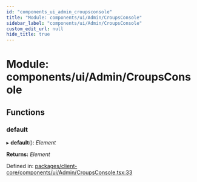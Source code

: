```yaml
---
id: "components_ui_admin_croupsconsole"
title: "Module: components/ui/Admin/CroupsConsole"
sidebar_label: "components/ui/Admin/CroupsConsole"
custom_edit_url: null
hide_title: true
---
```


# Module: components/ui/Admin/CroupsConsole

## Functions

### default

▸ **default**(): *Element*

**Returns:** *Element*

Defined in: [packages/client-core/components/ui/Admin/CroupsConsole.tsx:33](https://github.com/xr3ngine/xr3ngine/blob/56376a778/packages/client-core/components/ui/Admin/CroupsConsole.tsx#L33)
